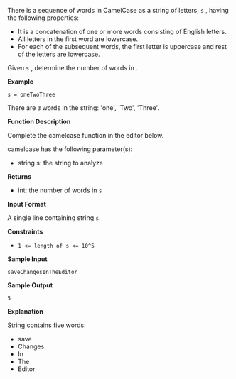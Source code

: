 There is a sequence of words in CamelCase as a string of letters, `s` , having the following properties:

* It is a concatenation of one or more words consisting of English letters.
* All letters in the first word are lowercase.
* For each of the subsequent words, the first letter is uppercase and rest of the letters are lowercase.

Given `s` , determine the number of words in .

__Example__

`s = oneTwoThree`

There are `3` words in the string: 'one', 'Two', 'Three'.

__Function Description__

Complete the camelcase function in the editor below.

camelcase has the following parameter(s):
* string s: the string to analyze

__Returns__
* int: the number of words in `s`

__Input Format__

A single line containing string `s`.

__Constraints__
* `1 <= length of s <= 10^5`

__Sample Input__

`saveChangesInTheEditor`

__Sample Output__

`5`

__Explanation__

String  contains five words:
* save
* Changes
* In
* The
* Editor
